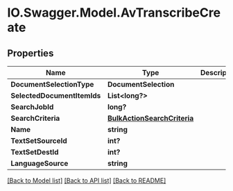 # IO.Swagger.Model.AvTranscribeCreate
## Properties

Name | Type | Description | Notes
------------ | ------------- | ------------- | -------------
**DocumentSelectionType** | **DocumentSelection** |  | [optional] 
**SelectedDocumentItemIds** | **List&lt;long?&gt;** |  | [optional] 
**SearchJobId** | **long?** |  | [optional] 
**SearchCriteria** | [**BulkActionSearchCriteria**](BulkActionSearchCriteria.md) |  | [optional] 
**Name** | **string** |  | [optional] 
**TextSetSourceId** | **int?** |  | [optional] 
**TextSetDestId** | **int?** |  | [optional] 
**LanguageSource** | **string** |  | [optional] 

[[Back to Model list]](../README.md#documentation-for-models) [[Back to API list]](../README.md#documentation-for-api-endpoints) [[Back to README]](../README.md)

